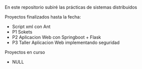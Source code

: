 En este repositorio subiré las prácticas de sistemas distribuidos

Proyectos finalizados hasta la fecha:
- Script xml con Ant
- P1 Sokets
- P2 Aplicacion Web con Springboot + Flask 
- P3 Taller Aplicacion Web implementando seguridad

Proyectos en curso
- NULL 
